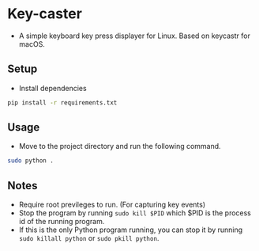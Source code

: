# Key-caster

- A simple keyboard key press displayer for Linux. Based on keycastr for macOS.

## Setup

- Install dependencies

```bash
pip install -r requirements.txt
```

## Usage

- Move to the project directory and run the following command.

```bash
sudo python .
```

## Notes

- Require root previleges to run. (For capturing key events)
- Stop the program by running `sudo kill $PID` which $PID is the process id of the running program.
- If this is the only Python program running, you can stop it by running `sudo killall python` or `sudo pkill python`.
